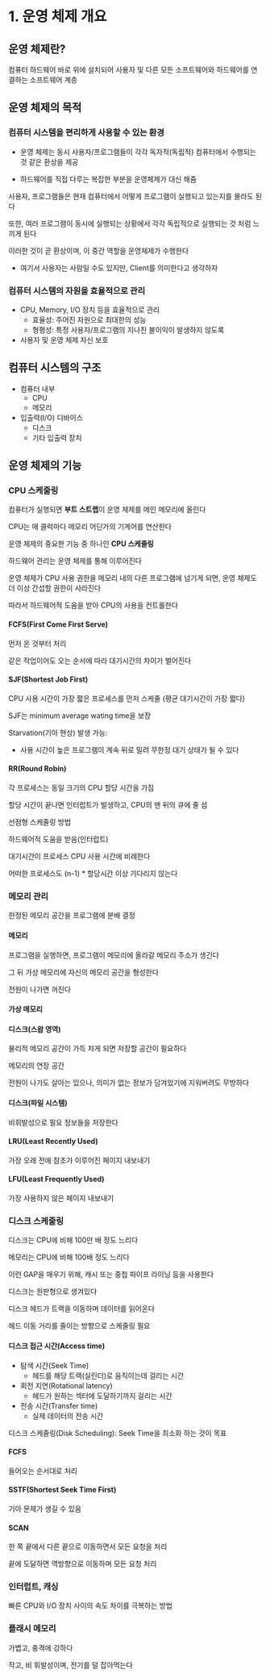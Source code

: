 # 1. 운영 체제 개요

## 운영 체제란?
컴퓨터 하드웨어 바로 위에 설치되어 사용자 및 다른 모든 소프트웨어와 하드웨어를 연결하는 소프트웨어 계층

## 운영 체제의 목적

### 컴퓨터 시스템을 편리하게 사용할 수 있는 환경

- 운영 체제는 동시 사용자/프로그램들이 각각 독자적(독립적) 컴퓨터에서 수행되는 것 같은 환상을 제공

- 하드웨어를 직접 다루는 복잡한 부분을 운영체제가 대신 해줌

사용자, 프로그램들은 현재 컴퓨터에서 어떻게 프로그램이 실행되고 있는지를 몰라도 된다

또한, 여러 프로그램이 동시에 실행되는 상황에서 각각 독립적으로 실행되는 것 처럼 느끼게 된다

이러한 것이 곧 환상이며, 이 중간 역할을 운영체제가 수행한다

- 여기서 사용자는 사람일 수도 있지만, Client를 의미한다고 생각하자

### 컴퓨터 시스템의 자원을 효율적으로 관리

- CPU, Memory, I/O 장치 등을 효율적으로 관리
  - 효율성: 주어진 자원으로 최대한의 성능
  - 형평성: 특정 사용자/프로그램의 지나친 불이익이 발생하지 않도록
- 사용자 및 운영 체제 자신 보호

## 컴퓨터 시스템의 구조

- 컴퓨터 내부
  - CPU
  - 메모리
- 입출력(I/O) 디바이스
  - 디스크
  - 기타 입출력 장치

## 운영 체제의 기능

### CPU 스케줄링
컴퓨터가 실행되면 **부트 스트랩**이 운영 체제를 메인 메모리에 올린다

CPU는 매 클럭마다 메모리 어딘가의 기계어를 연산한다

운영 체제의 중요한 기능 중 하나인 **CPU 스케줄링**

하드웨어 관리는 운영 체제를 통해 이루어진다

운영 체제가 CPU 사용 권한을 메모리 내의 다른 프로그램에 넘기게 되면, 운영 체제도
더 이상 간섭할 권한이 사라진다

따라서 하드웨어적 도움을 받아 CPU의 사용을 컨트롤한다

#### FCFS(First Come First Serve)

먼저 온 것부터 처리

같은 작업이어도 오는 순서에 따라 대기시간의 차이가 벌어진다

#### SJF(Shortest Job First)
CPU 사용 시간이 가장 짧은 프로세스를 먼저 스케줄
(평균 대기시간이 가장 짧다)

SJF는 minimum average wating time을 보장

Starvation(기아 현상) 발생 가능:
- 사용 시간이 높은 프로그램이 계속 뒤로 밀려 무한정 대기 상태가 될 수 있다

#### RR(Round Robin)

각 프로세스는 동일 크기의 CPU 할당 시간을 가짐

할당 시간이 끝나면 인터럽트가 발생하고, CPU의 맨 뒤의 큐에 줄 섬

선점형 스케줄링 방법

하드웨어적 도움을 받음(인터럽트)

대기시간이 프로세스 CPU 사용 시간에 비례한다

어떠한 프로세스도 (n-1) * 할당시간 이상 기다리지 않는다

### 메모리 관리

한정된 메모리 공간을 프로그램에 분배 결정

#### 메모리

프로그램을 실행하면, 프로그램이 메모리에 올라갈 메모리 주소가 생긴다

그 뒤 가상 메모리에 자신의 메모리 공간을 형성한다

전원이 나가면 꺼진다

#### 가상 메모리

#### 디스크(스왑 영역)

물리적 메모리 공간이 가득 차게 되면 저장할 공간이 필요하다

메모리의 연장 공간

전원이 나가도 살아는 있으나, 의미가 없는 정보가 담겨있기에 지워버려도 무방하다

#### 디스크(파일 시스템)

비휘발성으로 필요 정보들을 저장한다

#### LRU(Least Recently Used)

가장 오래 전에 참조가 이루어진 페이지 내보내기

#### LFU(Least Frequently Used)

가장 사용하지 않은 페이지 내보내기

### 디스크 스케줄링

디스크는 CPU에 비해 100만 배 정도 느리다

메모리는 CPU에 비해 100배 정도 느리다

이런 GAP을 매우기 위해, 캐시 또는 중첩 파이프 라이닝 등을 사용한다

디스크는 원판형으로 생겨있다

디스크 헤드가 트랙을 이동하며 데이터를 읽어온다

헤드 이동 거리를 줄이는 방향으로 스케줄링 필요

#### 디스크 접근 시간(Access time)
- 탐색 시간(Seek Time)
  - 헤드를 해당 트랙(실린더)로 움직이는데 걸리는 시간
- 회전 지연(Rotational latency)
  - 헤드가 원하는 섹터에 도달하기까지 걸리는 시간
- 전송 시간(Transfer time)
  - 실제 데이터의 전송 시간

디스크 스케줄링(Disk Scheduling): Seek Time을 최소화 하는 것이 목표

#### FCFS

들어오는 순서대로 처리

#### SSTF(Shortest Seek Time First)

기아 문제가 생길 수 있음

#### SCAN

한 쪽 끝에서 다른 끝으로 이동하면서 모든 요청을 처리

끝에 도달하면 역방향으로 이동하며 모든 요청 처리

### 인터럽트, 캐싱

빠른 CPU와 I/O 장치 사이의 속도 차이를 극복하는 방법

### 플래시 메모리

가볍고, 충격에 강하다

작고, 비 휘발성이며, 전기를 덜 잡아먹는다

